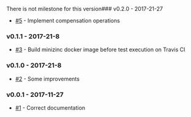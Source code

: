 There is not milestone for this version### v0.2.0 - 2017-21-27

- [#5](https://github.com/isa-group/governify-agreement-analyzer/issues/5) - Implement compensation operations

### v0.1.1 - 2017-21-8

- [#3](https://github.com/isa-group/governify-agreement-analyzer/issues/3) - Build minizinc docker image before test execution on Travis CI

### v0.1.0 - 2017-21-8

- [#2](https://github.com/isa-group/governify-agreement-analyzer/issues/2) - Some improvements

### v0.0.1 - 2017-11-27

- [#1](https://github.com/isa-group/governify-agreement-analyzer/issues/1) - Correct documentation

